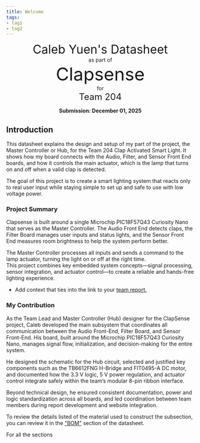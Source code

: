 ```yaml
---
title: Welcome
tags:
- tag1
- tag2
---
```

<center>
<font size= "6"> Caleb Yuen's Datasheet</font><br>
as part of<br>
<font size= "8"> Clapsense </font><br>
for<br>
<font size= "5"> Team 204 </font><br>

**Submission: December 01, 2025**
</center>

## Introduction
This datasheet explains the design and setup of my part of the project, the Master Controller or Hub, for the Team 204 Clap Activated Smart Light. It shows how my board connects with the Audio, Filter, and Sensor Front End boards, and how it controls the main actuator, which is the lamp that turns on and off when a valid clap is detected.  

The goal of this project is to create a smart lighting system that reacts only to real user input while staying simple to set up and safe to use with low voltage power.  



### Project Summary

Clapsense is built around a single Microchip PIC18F57Q43 Curiosity Nano that serves as the Master Controller. The Audio Front End detects claps, the Filter Board manages user inputs and status lights, and the Sensor Front End measures room brightness to help the system perform better.  

The Master Controller processes all inputs and sends a command to the lamp actuator, turning the light on or off at the right time.  
This project combines key embedded system concepts—signal processing, sensor integration, and actuator control—to create a reliable and hands-free lighting experience.

* Add context that ties into the link to your [team report.](https://embedded-systems-design.github.io/EGR304TeamTemplate/)


### My Contribution
As the Team Lead and Master Controller (Hub) designer for the ClapSense project, Caleb developed the main subsystem that coordinates all communication between the Audio Front-End, Filter Board, and Sensor Front-End. His board, built around the Microchip PIC18F57Q43 Curiosity Nano, manages signal flow, initialization, and decision-making for the entire system.

He designed the schematic for the Hub circuit, selected and justified key components such as the TB6612FNG H-Bridge and FIT0495-A DC motor, and documented how the 3.3 V logic, 5 V power regulation, and actuator control integrate safely within the team’s modular 8-pin ribbon interface.

Beyond technical design, he ensured consistent documentation, power and logic standardization across all boards, and led coordination between team members during report development and website integration.

To review the details listed of the material used to construct the subsection, you can review it in the ["BOM"](https://embedded-systems-design.github.io/EGR304DataSheetTemplate/03-BOM/BOM/) section of the datasheet.

For all the sections
